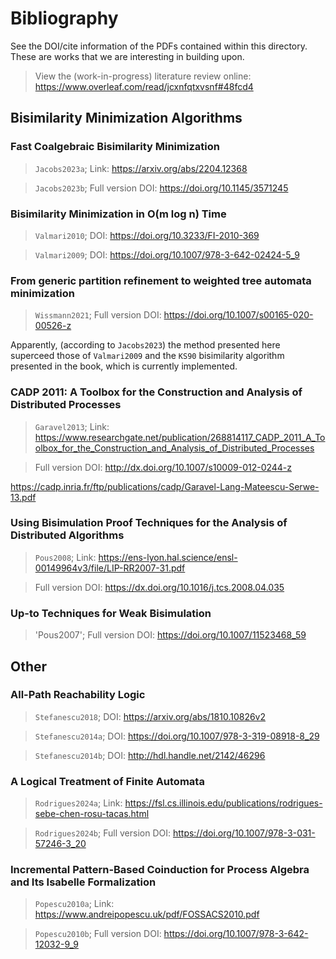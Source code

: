 # Bibliography
See the DOI/cite information of the PDFs contained within this directory. These are works that we are interesting in building upon.

> View the (work-in-progress) literature review online: https://www.overleaf.com/read/jcxnfqtxvsnf#48fcd4


## Bisimilarity Minimization Algorithms

### Fast Coalgebraic Bisimilarity Minimization
> `Jacobs2023a`; Link: https://arxiv.org/abs/2204.12368

> `Jacobs2023b`; Full version DOI: https://doi.org/10.1145/3571245

### Bisimilarity Minimization in O(m log n) Time
> `Valmari2010`; DOI: https://doi.org/10.3233/FI-2010-369

> `Valmari2009`; DOI: https://doi.org/10.1007/978-3-642-02424-5_9


### From generic partition refinement to weighted tree automata minimization
> `Wissmann2021`; Full version DOI: https://doi.org/10.1007/s00165-020-00526-z

Apparently, (according to `Jacobs2023`) the method presented here superceed those of `Valmari2009` and the `KS90` bisimilarity algorithm presented in the book, which is currently implemented.

### CADP 2011: A Toolbox for the Construction and Analysis of Distributed Processes
> `Garavel2013`; Link: https://www.researchgate.net/publication/268814117_CADP_2011_A_Toolbox_for_the_Construction_and_Analysis_of_Distributed_Processes

> Full version DOI: http://dx.doi.org/10.1007/s10009-012-0244-z

https://cadp.inria.fr/ftp/publications/cadp/Garavel-Lang-Mateescu-Serwe-13.pdf

### Using Bisimulation Proof Techniques for the Analysis of Distributed Algorithms
> `Pous2008`; Link: https://ens-lyon.hal.science/ensl-00149964v3/file/LIP-RR2007-31.pdf

> Full version DOI: https://dx.doi.org/10.1016/j.tcs.2008.04.035

### Up-to Techniques for Weak Bisimulation
> 'Pous2007'; Full version DOI: https://doi.org/10.1007/11523468_59



## Other

### All-Path Reachability Logic
> `Stefanescu2018`; DOI: https://arxiv.org/abs/1810.10826v2

> `Stefanescu2014a`; DOI: https://doi.org/10.1007/978-3-319-08918-8_29

> `Stefanescu2014b`; DOI: http://hdl.handle.net/2142/46296

### A Logical Treatment of Finite Automata
> `Rodrigues2024a`; Link: https://fsl.cs.illinois.edu/publications/rodrigues-sebe-chen-rosu-tacas.html

> `Rodrigues2024b`; Full version DOI: https://doi.org/10.1007/978-3-031-57246-3_20

### Incremental Pattern-Based Coinduction for Process Algebra and Its Isabelle Formalization
> `Popescu2010a`; Link: https://www.andreipopescu.uk/pdf/FOSSACS2010.pdf

> `Popescu2010b`; Full version DOI: https://doi.org/10.1007/978-3-642-12032-9_9

